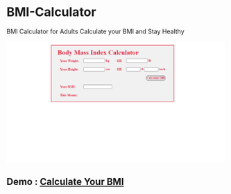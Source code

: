 # BMI-Calculator
BMI Calculator for Adults
Calculate your BMI and Stay Healthy

![BMI Calculator Calculator Preview](/bmi_calculator_preview.png)

## Demo : [Calculate Your BMI](https://solaiman514.github.io/BMI-Calculator/BMI)
